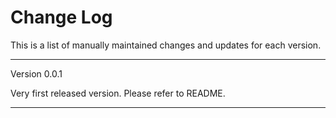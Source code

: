 # Change Log

This is a list of manually maintained changes and updates for each version.

***

Version 0.0.1

Very first released version. Please refer to README.

***
